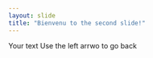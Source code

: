```yaml
---
layout: slide
title: "Bienvenu to the second slide!"
---
```

Your text
Use the left arrwo to go back
